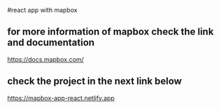 #react app with mapbox

## for more information of mapbox check the link and documentation

https://docs.mapbox.com/

## check the project in the next link below

https://mapbox-app-react.netlify.app
